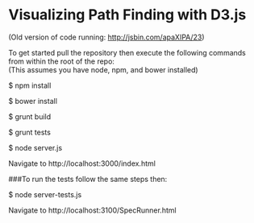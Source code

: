 Visualizing Path Finding with D3.js
===============

(Old version of code running: http://jsbin.com/apaXIPA/23)

To get started pull the repository then execute the following commands from within the root of the repo:<br />
(This assumes you have node, npm, and bower installed)

$ npm install 

$ bower install

$ grunt build

$ grunt tests

$ node server.js

Navigate to http://localhost:3000/index.html

###To run the tests follow the same steps then:

$ node server-tests.js

Navigate to http://localhost:3100/SpecRunner.html

